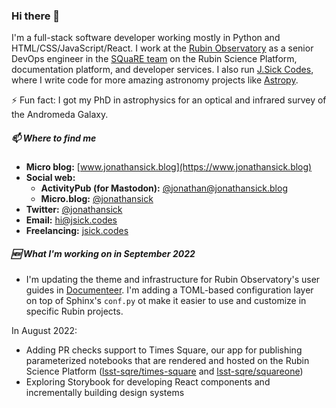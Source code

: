 ### Hi there 👋

<!--
**jonathansick/jonathansick** is a ✨ _special_ ✨ repository because its `README.md` (this file) appears on your GitHub profile.

Here are some ideas to get you started:

- 🔭 I’m currently working on ...
- 🌱 I’m currently learning ...
- 👯 I’m looking to collaborate on ...
- 🤔 I’m looking for help with ...
- 💬 Ask me about ...
- 📫 How to reach me: ...
- 😄 Pronouns: ...
- ⚡ Fun fact: ...
-->

I'm a full-stack software developer working mostly in Python and HTML/CSS/JavaScript/React.
I work at the [Rubin Observatory](https://www.lsst.org) as a senior DevOps engineer in the [SQuaRE team](https://github.com/lsst-sqre) on the Rubin Science Platform, documentation platform, and developer services.
I also run [J.Sick Codes](https://www.jsick.codes), where I write code for more amazing astronomy projects like [Astropy](https://www.astropy.org).

⚡ Fun fact: I got my PhD in astrophysics for an optical and infrared survey of the Andromeda Galaxy.

##### 📫 Where to find me

- **Micro blog:** [www.jonathansick.blog](https://www.jonathansick.blog)
- **Social web:**
  - **ActivityPub (for Mastodon):** [@jonathan@jonathansick.blog](https://micro.blog/jonathansick)
  - **Micro.blog:** [@jonathansick](https://micro.blog/jonathansick)
- **Twitter:** [@jonathansick](https://twitter.com/jonathansick)
- **Email:** [hi@jsick.codes](mailto:hi@jsick.codes)
- **Freelancing:** [jsick.codes](https://jsick.codes)

##### 🆕 What I'm working on in September 2022

- I'm updating the theme and infrastructure for Rubin Observatory's user guides in [Documenteer](https://documenteer.lsst.io/guides/index.html). I'm adding a TOML-based configuration layer on top of Sphinx's `conf.py` ot make it easier to use and customize in specific Rubin projects.

In August 2022:

- Adding PR checks support to Times Square, our app for publishing parameterized notebooks that are rendered and hosted on the Rubin Science Platform ([lsst-sqre/times-square](https://github.com/lsst-sqre/times-square) and [lsst-sqre/squareone](https://github.com/lsst-sqre/squareone))
- Exploring Storybook for developing React components and incrementally building design systems
